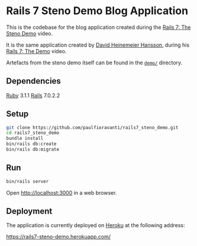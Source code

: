 # Rails 7 Steno Demo Blog Application

This is the codebase for the blog application created during the [Rails 7: The
Steno Demo][] video.

It is the same application created by [David Heinemeier Hansson][], during his
[Rails 7: The Demo][] video.

Artefacts from the steno demo itself can be found in the [`demo/`][] directory.

## Dependencies

[Ruby][] 3.1.1
[Rails][] 7.0.2.2

## Setup

```sh
git clone https://github.com/paulfioravanti/rails7_steno_demo.git
cd rails7_steno_demo
bundle install
bin/rails db:create
bin/rails db:migrate
```

## Run

```sh
bin/rails server
```

Open <http://localhost:3000> in a web browser.

## Deployment

The application is currently deployed on [Heroku][] at the following address:

<https://rails7-steno-demo.herokuapp.com/>

[David Heinemeier Hansson]: https://twitter.com/dhh
[`demo/`]: ./demo
[Heroku]: https://heroku.com/
[Rails]: https://rubyonrails.org/
[Rails 7: The Steno Demo]: #
[Rails 7: The Demo]: https://www.youtube.com/watch?v=mpWFrUwAN88
[Ruby]: https://www.ruby-lang.org/en/
